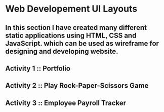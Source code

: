 # Web Developement UI Layouts

## In this section I have created many different static applications using HTML, CSS and JavaScript. which can be used as wireframe for designing and developing website.

## Activity 1 :: Portfolio

## Activity 2 :: Play Rock-Paper-Scissors Game

## Activity 3 :: Employee Payroll Tracker